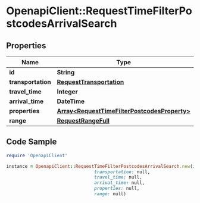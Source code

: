 # OpenapiClient::RequestTimeFilterPostcodesArrivalSearch

## Properties

Name | Type | Description | Notes
------------ | ------------- | ------------- | -------------
**id** | **String** |  | 
**transportation** | [**RequestTransportation**](RequestTransportation.md) |  | 
**travel_time** | **Integer** |  | 
**arrival_time** | **DateTime** |  | 
**properties** | [**Array&lt;RequestTimeFilterPostcodesProperty&gt;**](RequestTimeFilterPostcodesProperty.md) |  | 
**range** | [**RequestRangeFull**](RequestRangeFull.md) |  | [optional] 

## Code Sample

```ruby
require 'OpenapiClient'

instance = OpenapiClient::RequestTimeFilterPostcodesArrivalSearch.new(id: null,
                                 transportation: null,
                                 travel_time: null,
                                 arrival_time: null,
                                 properties: null,
                                 range: null)
```


